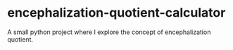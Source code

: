 # encephalization-quotient-calculator
A small python project where I explore the concept of encephalization quotient. 
